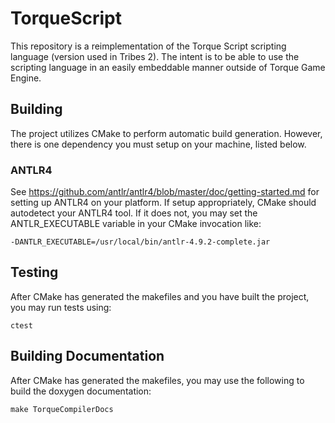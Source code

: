 # TorqueScript

This repository is a reimplementation of the Torque Script scripting language (version used in Tribes 2). The intent is to be able to use the scripting
language in an easily embeddable manner outside of Torque Game Engine.

## Building

The project utilizes CMake to perform automatic build generation. However, there is one dependency you must setup on your machine, listed below.

### ANTLR4

See https://github.com/antlr/antlr4/blob/master/doc/getting-started.md for setting up ANTLR4 on your platform. If setup appropriately, CMake should autodetect
your ANTLR4 tool. If it does not, you may set the ANTLR_EXECUTABLE variable in your CMake invocation like:

```
-DANTLR_EXECUTABLE=/usr/local/bin/antlr-4.9.2-complete.jar
```

## Testing

After CMake has generated the makefiles and you have built the project, you may run tests using:

```
ctest
```

## Building Documentation

After CMake has generated the makefiles, you may use the following to build the doxygen documentation:

```
make TorqueCompilerDocs
```
